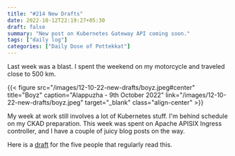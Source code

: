 ```yaml
---
title: "#214 New Drafts"
date: 2022-10-12T22:19:27+05:30
draft: false
summary: "New post on Kubernetes Gateway API coming soon."
tags: ["daily log"]
categories: ["Daily Dose of Pottekkat"]
---
```


Last week was a blast. I spent the weekend on my motorcycle and traveled close to 500 km.

{{< figure src="/images/12-10-22-new-drafts/boyz.jpeg#center" title="Boyz" caption="Alappuzha - 9th October 2022" link="/images/12-10-22-new-drafts/boyz.jpeg" target="_blank" class="align-center" >}}

My week at work still involves a lot of Kubernetes stuff. I'm behind schedule on my CKAD preparation. This week was spent on Apache APISIX Ingress controller, and I have a couple of juicy blog posts on the way.

Here is a [draft](https://deploy-preview-42--navendu.netlify.app/posts/gateway-vs-ingress-api) for the five people that regularly read this.
